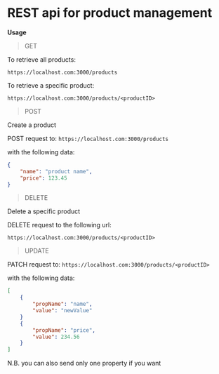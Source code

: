 # REST api for product management

**Usage** 
> GET 

To retrieve all products: 

``` url
https://localhost.com:3000/products
```
To retrieve a specific product: 

``` url
https://localhost.com:3000/products/<productID>
```

> POST

Create a product 

POST request to: `https://localhost.com:3000/products`

with the following data: 
```json
{
    "name": "product name",
    "price": 123.45
}
```

> DELETE

Delete a specific product 

DELETE request to the following url:

``` url
https://localhost.com:3000/products/<productID>
```

> UPDATE

PATCH request to: `https://localhost.com:3000/products/<productID>`

with the following data: 
```json
[
    {
        "propName": "name",
        "value": "newValue"
    }
    {
        "propName": "price",
        "value": 234.56
    }
]

```
N.B. you can also send only one property if you want